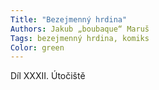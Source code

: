 ```yaml
---
Title: "Bezejmenný hrdina"
Authors: Jakub „boubaque“ Maruš
Tags: bezejmenný hrdina, komiks
Color: green
---
```

Díl XXXII. Útočiště
